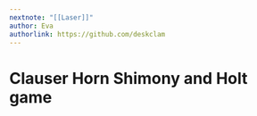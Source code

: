 ```yaml
---
nextnote: "[[Laser]]"
author: Eva
authorlink: https://github.com/deskclam
---
```

# Clauser Horn Shimony and Holt game

